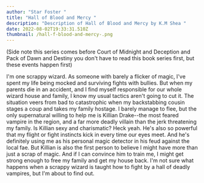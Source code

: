 ```yaml
---
author: "Star Foster "
title: "Hall of Blood and Mercy "
description: "Description of Hall of Blood and Mercy by K.M Shea "
date: 2022-08-02T19:33:31.510Z
thumbnail: /hall-f-blood-and-mercy-.png
---
```

(Side note this series comes before Court of Midnight and Deception and Pack of Dawn and Destiny you don't have to read this book series first, but these events happen first)

I'm one scrappy wizard. As someone with barely a flicker of magic, I've spent my life being mocked and surviving fights with bullies. But when my parents die in an accident, and I find myself responsible for our whole wizard house and family, I know my usual tactics aren't going to cut it. The situation veers from bad to catastrophic when my backstabbing cousin stages a coup and takes my family hostage. I barely manage to flee, but the only supernatural willing to help me is Killian Drake--the most feared vampire in the region, and a far more deadly villain than the jerk threatening my family. Is Killian sexy and charismatic? Heck yeah. He's also so powerful that my flight or fight instincts kick in every time our eyes meet. And he's definitely using me as his personal magic detector in his feud against the local fae. But Killian is also the first person to believe I might have more than just a scrap of magic. And if I can convince him to train me, I might get strong enough to free my family and get my house back. I'm not sure what happens when a scrappy wizard is taught how to fight by a hall of deadly vampires, but I'm about to find out.